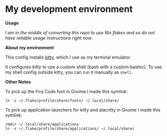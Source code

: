 # My development environment

**Usage**

_I am in the middle of converting this repo to use Nix flakes and so do not have reliable usage instructions right now_.

**About my environment**

This config installs [kitty](https://sw.kovidgoyal.net/kitty/), which I use as my terminal emulator.

It configures kitty to use a custom shell (bash with a custom bashrc). To use my shell config outside
kitty, you can run it manually as `shell`.

**Other Notes**

To pick up the Fira Code font in Gnome I made this symlink:

    ln -s ~/.flake/profile/share/fonts/ ~/.local/share/

To pick up application launchers for kitty and alacritty in Gnome I made this symlink:

    rmdir ~/.local/share/applications
    ln -s ~/.flake/profile/share/applications/ ~/.local/share/
